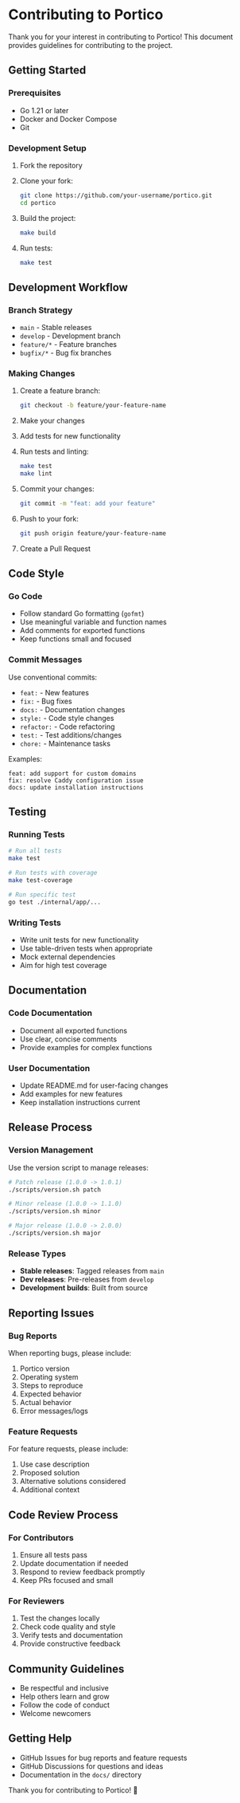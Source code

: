 # Contributing to Portico

Thank you for your interest in contributing to Portico! This document provides guidelines for contributing to the project.

## Getting Started

### Prerequisites

- Go 1.21 or later
- Docker and Docker Compose
- Git

### Development Setup

1. Fork the repository
2. Clone your fork:
   ```bash
   git clone https://github.com/your-username/portico.git
   cd portico
   ```

3. Build the project:
   ```bash
   make build
   ```

4. Run tests:
   ```bash
   make test
   ```

## Development Workflow

### Branch Strategy

- `main` - Stable releases
- `develop` - Development branch
- `feature/*` - Feature branches
- `bugfix/*` - Bug fix branches

### Making Changes

1. Create a feature branch:
   ```bash
   git checkout -b feature/your-feature-name
   ```

2. Make your changes
3. Add tests for new functionality
4. Run tests and linting:
   ```bash
   make test
   make lint
   ```

5. Commit your changes:
   ```bash
   git commit -m "feat: add your feature"
   ```

6. Push to your fork:
   ```bash
   git push origin feature/your-feature-name
   ```

7. Create a Pull Request

## Code Style

### Go Code

- Follow standard Go formatting (`gofmt`)
- Use meaningful variable and function names
- Add comments for exported functions
- Keep functions small and focused

### Commit Messages

Use conventional commits:

- `feat:` - New features
- `fix:` - Bug fixes
- `docs:` - Documentation changes
- `style:` - Code style changes
- `refactor:` - Code refactoring
- `test:` - Test additions/changes
- `chore:` - Maintenance tasks

Examples:
```
feat: add support for custom domains
fix: resolve Caddy configuration issue
docs: update installation instructions
```

## Testing

### Running Tests

```bash
# Run all tests
make test

# Run tests with coverage
make test-coverage

# Run specific test
go test ./internal/app/...
```

### Writing Tests

- Write unit tests for new functionality
- Use table-driven tests when appropriate
- Mock external dependencies
- Aim for high test coverage

## Documentation

### Code Documentation

- Document all exported functions
- Use clear, concise comments
- Provide examples for complex functions

### User Documentation

- Update README.md for user-facing changes
- Add examples for new features
- Keep installation instructions current

## Release Process

### Version Management

Use the version script to manage releases:

```bash
# Patch release (1.0.0 -> 1.0.1)
./scripts/version.sh patch

# Minor release (1.0.0 -> 1.1.0)
./scripts/version.sh minor

# Major release (1.0.0 -> 2.0.0)
./scripts/version.sh major
```

### Release Types

- **Stable releases**: Tagged releases from `main`
- **Dev releases**: Pre-releases from `develop`
- **Development builds**: Built from source

## Reporting Issues

### Bug Reports

When reporting bugs, please include:

1. Portico version
2. Operating system
3. Steps to reproduce
4. Expected behavior
5. Actual behavior
6. Error messages/logs

### Feature Requests

For feature requests, please include:

1. Use case description
2. Proposed solution
3. Alternative solutions considered
4. Additional context

## Code Review Process

### For Contributors

1. Ensure all tests pass
2. Update documentation if needed
3. Respond to review feedback promptly
4. Keep PRs focused and small

### For Reviewers

1. Test the changes locally
2. Check code quality and style
3. Verify tests and documentation
4. Provide constructive feedback

## Community Guidelines

- Be respectful and inclusive
- Help others learn and grow
- Follow the code of conduct
- Welcome newcomers

## Getting Help

- GitHub Issues for bug reports and feature requests
- GitHub Discussions for questions and ideas
- Documentation in the `docs/` directory

Thank you for contributing to Portico! 🚀
